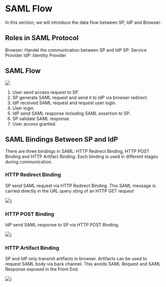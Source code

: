 # SAML Flow

In this section, we will introduce the data flow between SP, IdP and Browser.

## Roles in SAML Protocol

Browser: Handel the communication between SP and IdP
SP: Service Provider
IdP: Identity Provider

## SAML Flow

![](~@imagesEnUs/concepts/saml/saml-flow-1.png)

1. User send access request to SP.
2. SP generate SAML request and send it to IdP via browser redirect.
3. IdP received SAML request and request user login.
4. User login.
5. IdP send SAML response including SAML assertion to SP.
6. SP validate SAML response.
7. User access granted.

## SAML Bindings Between SP and IdP

There are three bindings in SAML: HTTP Redirect Binding, HTTP POST Binding and HTTP Artifact Binding. Each binding is used in different stages during communication.

### HTTP Redirect Binding

SP send SAML request via HTTP Redirect Binding. This SAML message is carried directly in the URL query sting of an HTTP GET request

![](~@imagesEnUs/concepts/saml/saml-flow-2.png))

### HTTP POST Binding

IdP send SAML response to SP via HTTP POST Binding.

![](~@imagesEnUs/concepts/saml/saml-flow-3.png))

### HTTP Artifact Binding

SP and IdP only transmit artifacts in browser. Artifacts can be used to request SAML body via back channel. This avoids SAML Request and SAML Response exposed in the Front End.

![](~@imagesEnUs/concepts/saml/saml-flow-4.png))
